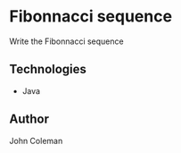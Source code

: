 Fibonnacci sequence
=========

Write the Fibonnacci sequence

Technologies
------
* Java

Author
------
John Coleman
